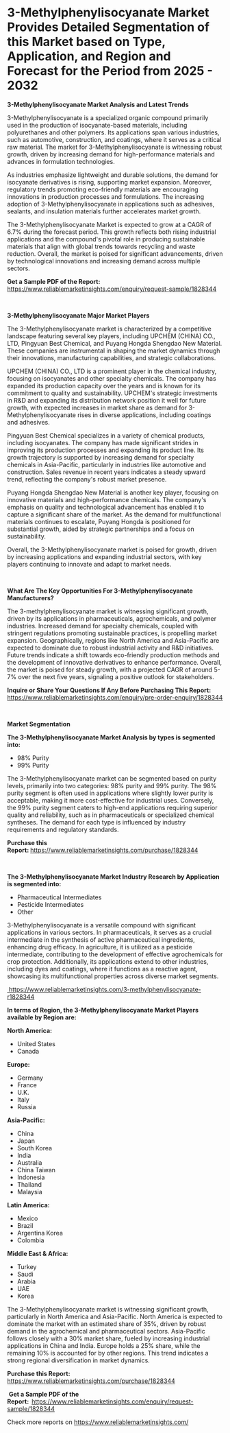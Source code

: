 <p><h1>3-Methylphenylisocyanate Market Provides Detailed Segmentation of this Market based on Type, Application, and Region and Forecast for the Period from 2025 - 2032</h1></p><p><strong>3-Methylphenylisocyanate Market Analysis and Latest Trends</strong></p>
<p><p>3-Methylphenylisocyanate is a specialized organic compound primarily used in the production of isocyanate-based materials, including polyurethanes and other polymers. Its applications span various industries, such as automotive, construction, and coatings, where it serves as a critical raw material. The market for 3-Methylphenylisocyanate is witnessing robust growth, driven by increasing demand for high-performance materials and advances in formulation technologies.</p><p>As industries emphasize lightweight and durable solutions, the demand for isocyanate derivatives is rising, supporting market expansion. Moreover, regulatory trends promoting eco-friendly materials are encouraging innovations in production processes and formulations. The increasing adoption of 3-Methylphenylisocyanate in applications such as adhesives, sealants, and insulation materials further accelerates market growth.</p><p>The 3-Methylphenylisocyanate Market is expected to grow at a CAGR of 6.7% during the forecast period. This growth reflects both rising industrial applications and the compound's pivotal role in producing sustainable materials that align with global trends towards recycling and waste reduction. Overall, the market is poised for significant advancements, driven by technological innovations and increasing demand across multiple sectors.</p></p>
<p><strong>Get a Sample PDF of the Report:&nbsp;</strong> <a href="https://www.reliablemarketinsights.com/enquiry/request-sample/1828344?utm_campaign=3517&utm_medium=2&utm_source=Github&utm_content=ia&utm_term=03042025&utm_id=3-methylphenylisocyanate">https://www.reliablemarketinsights.com/enquiry/request-sample/1828344</a></p>
<p>&nbsp;</p>
<p><strong>3-Methylphenylisocyanate Major Market Players</strong></p>
<p><p>The 3-Methylphenylisocyanate market is characterized by a competitive landscape featuring several key players, including UPCHEM (CHINA) CO., LTD, Pingyuan Best Chemical, and Puyang Hongda Shengdao New Material. These companies are instrumental in shaping the market dynamics through their innovations, manufacturing capabilities, and strategic collaborations.</p><p>UPCHEM (CHINA) CO., LTD is a prominent player in the chemical industry, focusing on isocyanates and other specialty chemicals. The company has expanded its production capacity over the years and is known for its commitment to quality and sustainability. UPCHEM's strategic investments in R&D and expanding its distribution network position it well for future growth, with expected increases in market share as demand for 3-Methylphenylisocyanate rises in diverse applications, including coatings and adhesives.</p><p>Pingyuan Best Chemical specializes in a variety of chemical products, including isocyanates. The company has made significant strides in improving its production processes and expanding its product line. Its growth trajectory is supported by increasing demand for specialty chemicals in Asia-Pacific, particularly in industries like automotive and construction. Sales revenue in recent years indicates a steady upward trend, reflecting the company's robust market presence.</p><p>Puyang Hongda Shengdao New Material is another key player, focusing on innovative materials and high-performance chemicals. The company's emphasis on quality and technological advancement has enabled it to capture a significant share of the market. As the demand for multifunctional materials continues to escalate, Puyang Hongda is positioned for substantial growth, aided by strategic partnerships and a focus on sustainability.</p><p>Overall, the 3-Methylphenylisocyanate market is poised for growth, driven by increasing applications and expanding industrial sectors, with key players continuing to innovate and adapt to market needs.</p></p>
<p>&nbsp;</p>
<p><strong>What Are The Key Opportunities For 3-Methylphenylisocyanate Manufacturers?</strong></p>
<p><p>The 3-methylphenylisocyanate market is witnessing significant growth, driven by its applications in pharmaceuticals, agrochemicals, and polymer industries. Increased demand for specialty chemicals, coupled with stringent regulations promoting sustainable practices, is propelling market expansion. Geographically, regions like North America and Asia-Pacific are expected to dominate due to robust industrial activity and R&D initiatives. Future trends indicate a shift towards eco-friendly production methods and the development of innovative derivatives to enhance performance. Overall, the market is poised for steady growth, with a projected CAGR of around 5-7% over the next five years, signaling a positive outlook for stakeholders.</p></p>
<p><strong>Inquire or Share Your Questions If Any Before Purchasing This Report:</strong> <a href="https://www.reliablemarketinsights.com/enquiry/pre-order-enquiry/1828344?utm_campaign=3517&utm_medium=2&utm_source=Github&utm_content=ia&utm_term=03042025&utm_id=3-methylphenylisocyanate">https://www.reliablemarketinsights.com/enquiry/pre-order-enquiry/1828344</a></p>
<p>&nbsp;</p>
<p><strong>Market Segmentation</strong></p>
<p><strong>The 3-Methylphenylisocyanate Market Analysis by types is segmented into:</strong></p>
<p><ul><li>98% Purity</li><li>99% Purity</li></ul></p>
<p><p>The 3-Methylphenylisocyanate market can be segmented based on purity levels, primarily into two categories: 98% purity and 99% purity. The 98% purity segment is often used in applications where slightly lower purity is acceptable, making it more cost-effective for industrial uses. Conversely, the 99% purity segment caters to high-end applications requiring superior quality and reliability, such as in pharmaceuticals or specialized chemical syntheses. The demand for each type is influenced by industry requirements and regulatory standards.</p></p>
<p><strong>Purchase this Report:&nbsp;</strong><a href="https://www.reliablemarketinsights.com/purchase/1828344?utm_campaign=3517&utm_medium=2&utm_source=Github&utm_content=ia&utm_term=03042025&utm_id=3-methylphenylisocyanate">https://www.reliablemarketinsights.com/purchase/1828344</a></p>
<p>&nbsp;</p>
<p><strong>The 3-Methylphenylisocyanate Market Industry Research by Application is segmented into:</strong></p>
<p><ul><li>Pharmaceutical Intermediates</li><li>Pesticide Intermediates</li><li>Other</li></ul></p>
<p><p>3-Methylphenylisocyanate is a versatile compound with significant applications in various sectors. In pharmaceuticals, it serves as a crucial intermediate in the synthesis of active pharmaceutical ingredients, enhancing drug efficacy. In agriculture, it is utilized as a pesticide intermediate, contributing to the development of effective agrochemicals for crop protection. Additionally, its applications extend to other industries, including dyes and coatings, where it functions as a reactive agent, showcasing its multifunctional properties across diverse market segments.</p></p>
<p><a href="https://www.reliablemarketinsights.com/3-methylphenylisocyanate-r1828344?utm_campaign=3517&utm_medium=2&utm_source=Github&utm_content=ia&utm_term=03042025&utm_id=3-methylphenylisocyanate">&nbsp;https://www.reliablemarketinsights.com/3-methylphenylisocyanate-r1828344</a></p>
<p><strong>In terms of Region, the 3-Methylphenylisocyanate Market Players available by Region are:</strong></p>
<p>
    <p> <strong> North America: </strong>
        <ul>
            <li>United States</li>
            <li>Canada</li>
        </ul>
        </p> 
    <p> <strong> Europe: </strong>
        <ul>
            <li>Germany</li>
            <li>France</li>
            <li>U.K.</li>
            <li>Italy</li>
            <li>Russia</li>
        </ul>
        </p> 
    <p> <strong> Asia-Pacific: </strong>
        <ul>
            <li>China</li>
            <li>Japan</li>
            <li>South Korea</li>
            <li>India</li>
            <li>Australia</li>
            <li>China Taiwan</li>
            <li>Indonesia</li>
            <li>Thailand</li>
            <li>Malaysia</li>
        </ul>
        </p> 
    <p> <strong> Latin America: </strong>
        <ul>
            <li>Mexico</li>
            <li>Brazil</li>
            <li>Argentina Korea</li>
            <li>Colombia</li>
        </ul>
        </p> 
    <p> <strong> Middle East & Africa: </strong>
        <ul>
            <li>Turkey</li>
            <li>Saudi</li>
            <li>Arabia</li>
            <li>UAE</li>
            <li>Korea</li>
        </ul>
    </p>
    </p>
<p><p>The 3-Methylphenylisocyanate market is witnessing significant growth, particularly in North America and Asia-Pacific. North America is expected to dominate the market with an estimated share of 35%, driven by robust demand in the agrochemical and pharmaceutical sectors. Asia-Pacific follows closely with a 30% market share, fueled by increasing industrial applications in China and India. Europe holds a 25% share, while the remaining 10% is accounted for by other regions. This trend indicates a strong regional diversification in market dynamics.</p></p>
<p><strong>Purchase this Report: </strong><a href="https://www.reliablemarketinsights.com/purchase/1828344?utm_campaign=3517&utm_medium=2&utm_source=Github&utm_content=ia&utm_term=03042025&utm_id=3-methylphenylisocyanate">https://www.reliablemarketinsights.com/purchase/1828344</a></p>
<p>&nbsp;<strong>Get a Sample PDF of the Report:&nbsp;&nbsp;</strong><a href="https://www.reliablemarketinsights.com/enquiry/request-sample/1828344?utm_campaign=3517&utm_medium=2&utm_source=Github&utm_content=ia&utm_term=03042025&utm_id=3-methylphenylisocyanate">https://www.reliablemarketinsights.com/enquiry/request-sample/1828344</a></p>
<p><strong></strong></p>
<p>Check more reports on <a href="https://www.reliablemarketinsights.com/?utm_campaign=3517&utm_medium=2&utm_source=Github&utm_content=ia&utm_term=03042025&utm_id=3-methylphenylisocyanate">https://www.reliablemarketinsights.com/</a></p>